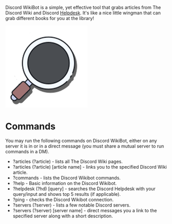 <!-- TITLE: Discord WikiBot -->
<!-- SUBTITLE: Discordia's WikiBot -->

Discord WikiBot is a simple, yet effective tool that grabs articles from The Discord Wiki and Discord [Helpdesk](https://support.discordapp.com/hc/en-us). It's like a nice little wingman that can grab different books for you at the library! 

![Obktbva](/uploads/wikibot/obktbva.png "Obktbva")
# Commands
You may run the following commands on Discord WikiBot, either on any server it is in or in a direct message (you must share a mutual server to run commands in a DM).

* ?articles (?article) - lists all The Discord Wiki pages.
* ?articles (?article) [article name] - links you to the specified Discord Wiki article. 
* ?commands - lists the Discord Wikibot commands.
* ?help - Basic information on the Discord Wikibot.
* ?helpdesk (?hd) [query] - searches the Discord Helpdesk with your query/input and shows top 5 results (if applicable). 
* ?ping - checks the Discord Wikibot connection.
* ?servers (?server) - lists a few notable Discord servers.
* ?servers (?server) [server name] - direct messages you a link to the specified server along with a short description.
